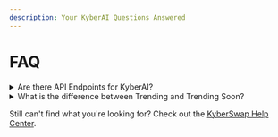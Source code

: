 ```yaml
---
description: Your KyberAI Questions Answered
---
```


# FAQ

<details>

<summary>Are there API Endpoints for KyberAI?</summary>

KyberAI on [KyberSwap.com](http://kyberswap.com/) were developed for the benefit and convenience of KyberSwap users and are intended to help our users make informed decisions about trading on our platform.

As such, we do not have any public-facing API endpoints, and we do not currently have any plans to make this feature available outside of the KyberSwap platform.

</details>

<details>

<summary>What is the difference between Trending and Trending Soon?</summary>

The **Trending** and **Trending Soon** pages on [KyberSwap.com](http://kyberswap.com/) are tools developed by KyberSwap to allow you to see trading trends in DeFi, helping you to trade efficiently.

### Trending

Tokens displayed on the [Trending page](https://kyberswap.com/discover?tab=trending) are based on current data gleaned from top data aggregators such as CoinGecko and Coinmarketcap.

### Trending Soon

Tokens displayed on the [Trending Soon page](https://kyberswap.com/discover?tab=trending\_soon) are detected based on our Trend detection algorithm, using trading volume, price, market cap and other on-chain data. These tokens may not be trending _now_, but could very well be trending soon.

</details>

Still can't find what you're looking for? Check out the [KyberSwap Help Center](https://support.kyberswap.com/hc/en-us).
